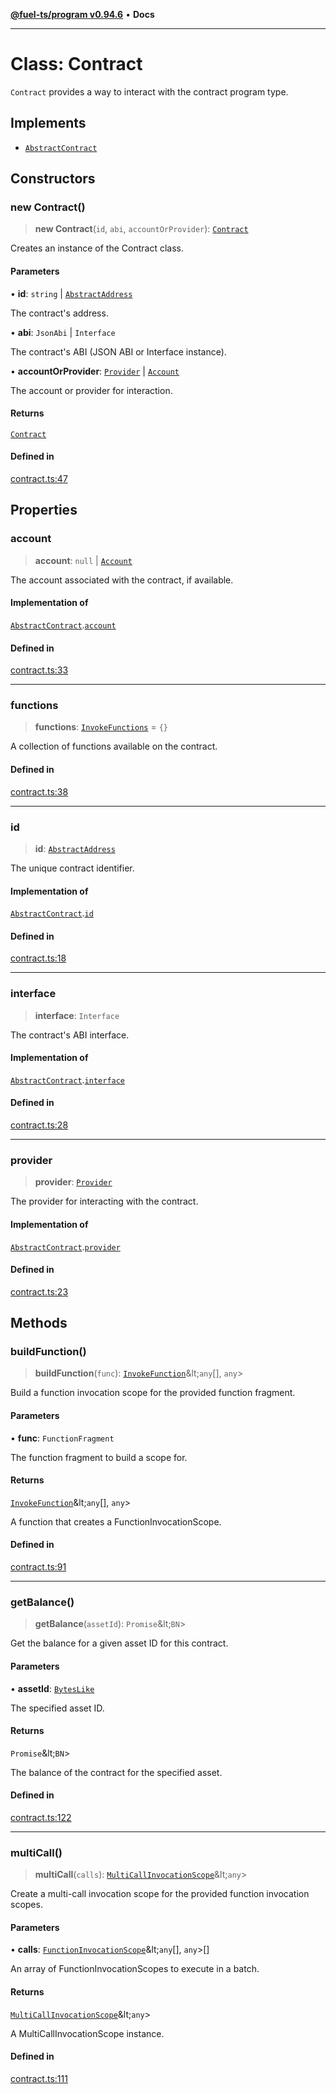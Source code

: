 [**@fuel-ts/program v0.94.6**](../index.md) • **Docs**

***

# Class: Contract

`Contract` provides a way to interact with the contract program type.

## Implements

- [`AbstractContract`](../Interfaces/AbstractContract.md)

## Constructors

### new Contract()

> **new Contract**(`id`, `abi`, `accountOrProvider`): [`Contract`](Contract.md)

Creates an instance of the Contract class.

#### Parameters

• **id**: `string` \| [`AbstractAddress`](../Interfaces/AbstractAddress.md)

The contract's address.

• **abi**: `JsonAbi` \| `Interface`

The contract's ABI (JSON ABI or Interface instance).

• **accountOrProvider**: [`Provider`](../Account/Provider.md) \| [`Account`](../Account/Account.md)

The account or provider for interaction.

#### Returns

[`Contract`](Contract.md)

#### Defined in

[contract.ts:47](https://github.com/FuelLabs/fuels-ts/blob/edc427a506b3935e5c3045680dbc2670666cb638/packages/program/src/contract.ts#L47)

## Properties

### account

> **account**: `null` \| [`Account`](../Account/Account.md)

The account associated with the contract, if available.

#### Implementation of

[`AbstractContract`](../Interfaces/AbstractContract.md).[`account`](../Interfaces/AbstractContract.md#account)

#### Defined in

[contract.ts:33](https://github.com/FuelLabs/fuels-ts/blob/edc427a506b3935e5c3045680dbc2670666cb638/packages/program/src/contract.ts#L33)

***

### functions

> **functions**: [`InvokeFunctions`](./InvokeFunctions.md) = `{}`

A collection of functions available on the contract.

#### Defined in

[contract.ts:38](https://github.com/FuelLabs/fuels-ts/blob/edc427a506b3935e5c3045680dbc2670666cb638/packages/program/src/contract.ts#L38)

***

### id

> **id**: [`AbstractAddress`](../Interfaces/AbstractAddress.md)

The unique contract identifier.

#### Implementation of

[`AbstractContract`](../Interfaces/AbstractContract.md).[`id`](../Interfaces/AbstractContract.md#id)

#### Defined in

[contract.ts:18](https://github.com/FuelLabs/fuels-ts/blob/edc427a506b3935e5c3045680dbc2670666cb638/packages/program/src/contract.ts#L18)

***

### interface

> **interface**: `Interface`

The contract's ABI interface.

#### Implementation of

[`AbstractContract`](../Interfaces/AbstractContract.md).[`interface`](../Interfaces/AbstractContract.md#interface)

#### Defined in

[contract.ts:28](https://github.com/FuelLabs/fuels-ts/blob/edc427a506b3935e5c3045680dbc2670666cb638/packages/program/src/contract.ts#L28)

***

### provider

> **provider**: [`Provider`](../Account/Provider.md)

The provider for interacting with the contract.

#### Implementation of

[`AbstractContract`](../Interfaces/AbstractContract.md).[`provider`](../Interfaces/AbstractContract.md#provider)

#### Defined in

[contract.ts:23](https://github.com/FuelLabs/fuels-ts/blob/edc427a506b3935e5c3045680dbc2670666cb638/packages/program/src/contract.ts#L23)

## Methods

### buildFunction()

> **buildFunction**(`func`): [`InvokeFunction`](./InvokeFunction.md)\&lt;`any`[], `any`\>

Build a function invocation scope for the provided function fragment.

#### Parameters

• **func**: `FunctionFragment`

The function fragment to build a scope for.

#### Returns

[`InvokeFunction`](./InvokeFunction.md)\&lt;`any`[], `any`\>

A function that creates a FunctionInvocationScope.

#### Defined in

[contract.ts:91](https://github.com/FuelLabs/fuels-ts/blob/edc427a506b3935e5c3045680dbc2670666cb638/packages/program/src/contract.ts#L91)

***

### getBalance()

> **getBalance**(`assetId`): `Promise`\&lt;`BN`\>

Get the balance for a given asset ID for this contract.

#### Parameters

• **assetId**: [`BytesLike`](../Interfaces/index.md#byteslike)

The specified asset ID.

#### Returns

`Promise`\&lt;`BN`\>

The balance of the contract for the specified asset.

#### Defined in

[contract.ts:122](https://github.com/FuelLabs/fuels-ts/blob/edc427a506b3935e5c3045680dbc2670666cb638/packages/program/src/contract.ts#L122)

***

### multiCall()

> **multiCall**(`calls`): [`MultiCallInvocationScope`](MultiCallInvocationScope.md)\&lt;`any`\>

Create a multi-call invocation scope for the provided function invocation scopes.

#### Parameters

• **calls**: [`FunctionInvocationScope`](FunctionInvocationScope.md)\&lt;`any`[], `any`\>[]

An array of FunctionInvocationScopes to execute in a batch.

#### Returns

[`MultiCallInvocationScope`](MultiCallInvocationScope.md)\&lt;`any`\>

A MultiCallInvocationScope instance.

#### Defined in

[contract.ts:111](https://github.com/FuelLabs/fuels-ts/blob/edc427a506b3935e5c3045680dbc2670666cb638/packages/program/src/contract.ts#L111)
